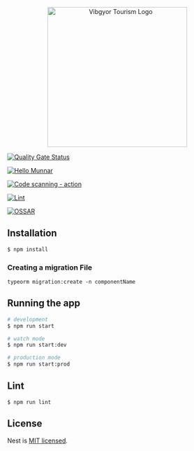 <p align="center">
  <a href="http://hellomunnar.in/" target="blank"><img src="https://cdn.hellomunnar.in/logo.jpg" width="320" alt="Vibgyor Tourism Logo" /></a>
</p>

[![Quality Gate Status](https://sonarcloud.io/api/project_badges/measure?project=Kites-Foundation_hellomunnar-api&metric=alert_status)](https://sonarcloud.io/dashboard?id=Kites-Foundation_hellomunnar-api)

[![Hello Munnar](https://github.com/Kites-Foundation/hellomunnar-api/actions/workflows/main.yml/badge.svg?branch=main)](https://github.com/Kites-Foundation/hellomunnar-api/actions/workflows/main.yml)

[![Code scanning - action](https://github.com/Kites-Foundation/hellomunnar-api/actions/workflows/codeql-analysis.yml/badge.svg?branch=main)](https://github.com/Kites-Foundation/hellomunnar-api/actions/workflows/codeql-analysis.yml)

[![Lint](https://github.com/Kites-Foundation/hellomunnar-api/actions/workflows/lint-check.yaml/badge.svg?branch=main)](https://github.com/Kites-Foundation/hellomunnar-api/actions/workflows/lint-check.yaml)

[![OSSAR](https://github.com/Kites-Foundation/hellomunnar-api/actions/workflows/ossar-analysis.yml/badge.svg?branch=main)](https://github.com/Kites-Foundation/hellomunnar-api/actions/workflows/ossar-analysis.yml)
## Installation

```bash
$ npm install
```

### Creating a  migration File
```
typeorm migration:create -n componentName
```
## Running the app

```bash
# development
$ npm run start

# watch mode
$ npm run start:dev

# production mode
$ npm run start:prod
```

## Lint
```
$ npm run lint
```

## License

Nest is [MIT licensed](LICENSE).
